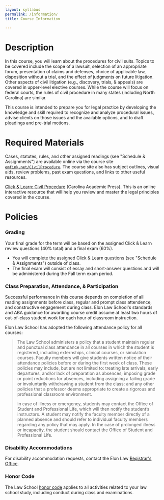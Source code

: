 ```yaml
---
layout: syllabus
permalink: /information/
title: Course Information 
  
---
```


# Description

In this course, you will learn about the procedures for civil suits. Topics to be covered include the scope of a lawsuit, selection of an appropriate forum, presentation of claims and defenses, choice of applicable law, disposition without a trial, and the effect of judgments on future litigation. Other aspects of civil litigation (e.g., discovery, trials, & appeals) are covered in upper-level elective courses. While the course will focus on federal courts, the rules of civil procedure in many states (including North Carolina) are similar. 

This course is intended to prepare you for legal practice by developing the knowledge and skill required to recognize and analyze procedural issues, advise clients on those issues and the available options, and to draft pleadings and pre-trial motions. 

# Required Materials

Cases, statutes, rules, and other assigned readings (see "Schedule & Assignments") are available online via the course site [`emfink.net/CivilProcedure`](https://www.emfink.net/CivilProcedure). The course site also has subject outlines, visual aids, review problems, past exam questions, and links to other useful resources.

[Click & Learn: Civil Procedure](https://clickandlearnguide.com/) (Carolina Academic Press). This is an online interactive resource that will help you review and master the legal principles covered in the course. 

# Policies 

### Grading

Your final grade for the term will be based on the assigned Click & Learn review questions (40% total) and a final exam (60%). 

- You will complete the assigned Click & Learn questions (see "Schedule & Assignments") outside of class.
- The final exam will consist of essay and short-answer questions and will be administered during the Fall term exam period. 

### Class Preparation, Attendance, & Participation

Successful performance in this course depends on completion of all reading assignments before class, regular and prompt class attendence, and constructive engagement during class. Elon Law School's standards and ABA guidance for awarding course credit assume at least two hours of out-of-class student work for each hour of classroom instruction. 

Elon Law School has adopted the following attendance policy for all courses: 

> The Law School administers a policy that a student maintain regular and punctual class attendance in all courses in which the student is registered, including externships, clinical courses, or simulation courses. Faculty members will give students written notice of their attendance policies before or during the first week of class. These policies may include, but are not limited to: treating late arrivals, early departures, and/or lack of preparation as absences; imposing grade or point reductions for absences, including assigning a failing grade or involuntarily withdrawing a student from the class; and any other policies that a professor deems appropriate to create a rigorous and professional classroom environment.
>  
> In case of illness or emergency, students may contact the Office of Student and Professional Life, which will then notify the student’s instructors. A student may notify the faculty member directly of a planned absence and should refer to individual faculty members regarding any policy that may apply. In the case of prolonged illness or incapacity, the student should contact the Office of Student and Professional Life.

### Disability Accommodations 

For disability accommodation requests, contact the Elon Law [Registrar's Office](https://www.elon.edu/e/law/academics/registrar-office/index.html).  

### Honor Code 

The Law School [honor code](https://www.elon.edu/e/law/student-experience/honor-code.html) applies to all activities related to your law school study, including conduct during class and examinations. 